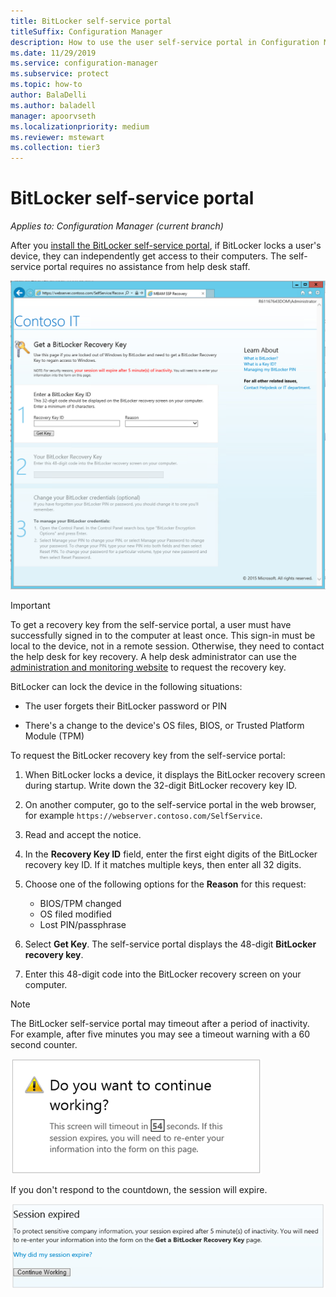 ```yaml
---
title: BitLocker self-service portal
titleSuffix: Configuration Manager
description: How to use the user self-service portal in Configuration Manager for BitLocker recovery
ms.date: 11/29/2019
ms.service: configuration-manager
ms.subservice: protect
ms.topic: how-to
author: BalaDelli
ms.author: baladell
manager: apoorvseth
ms.localizationpriority: medium
ms.reviewer: mstewart
ms.collection: tier3
---
```


# BitLocker self-service portal

*Applies to: Configuration Manager (current branch)*

<!--3601034-->

After you [install the BitLocker self-service portal](setup-websites.md), if BitLocker locks a user's device, they can independently get access to their computers. The self-service portal requires no assistance from help desk staff.

[![Screenshot of default BitLocker self-service portal](media/bitlocker-self-service-portal.png)](media/bitlocker-self-service-portal.png#lightbox)

> [!IMPORTANT]
> To get a recovery key from the self-service portal, a user must have successfully signed in to the computer at least once. This sign-in must be local to the device, not in a remote session. Otherwise, they need to contact the help desk for key recovery. A help desk administrator can use the [administration and monitoring website](helpdesk-portal.md) to request the recovery key.

BitLocker can lock the device in the following situations:

- The user forgets their BitLocker password or PIN

- There's a change to the device's OS files, BIOS, or Trusted Platform Module (TPM)

To request the BitLocker recovery key from the self-service portal:

1. When BitLocker locks a device, it displays the BitLocker recovery screen during startup. Write down the 32-digit BitLocker recovery key ID.

1. On another computer, go to the self-service portal in the web browser, for example `https://webserver.contoso.com/SelfService`.

1. Read and accept the notice.

1. In the **Recovery Key ID** field, enter the first eight digits of the BitLocker recovery key ID. If it matches multiple keys, then enter all 32 digits.

1. Choose one of the following options for the **Reason** for this request:

    - BIOS/TPM changed
    - OS filed modified
    - Lost PIN/passphrase

1. Select **Get Key**. The self-service portal displays the 48-digit **BitLocker recovery key**.

1. Enter this 48-digit code into the BitLocker recovery screen on your computer.

> [!NOTE]
> The BitLocker self-service portal may timeout after a period of inactivity. For example, after five minutes you may see a timeout warning with a 60 second counter.
>
> ![BitLocker self-service portal timeout warning](media/bitlocker-self-service-portal-timeout-warning.png)
>
> If you don't respond to the countdown, the session will expire.
>
> ![BitLocker self-service portal session expired page](media/bitlocker-self-service-portal-session-expired.png)
